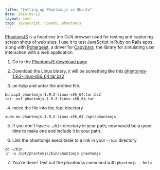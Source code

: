 ```yaml
---
title: "Setting up Phantom.js on Ubuntu"
date: 2016-09-12
layout: post
tags: javascript, ubuntu, phantomjs
---
```


[PhantomJS](http://phantomjs.org) is a headless (no GUI) browser used for testing and capturing screen shots of web sites. I use it to test JavaScript in Ruby on Rails apps, along with [Poltergeist](https://github.com/jonleighton/poltergeist), a driver for [Capybara](http://jnicklas.github.io/capybara/), the library for simulating user interaction with a web application.

1. Go to the [PhantomJS download page](http://phantomjs.org/download.html)

2. Download the Linux binary, it will be something like this [phantomjs-1.9.2-linux-x86_64.tar.bz2](https://phantomjs.googlecode.com/files/phantomjs-1.9.2-linux-x86_64.tar.bz2)

3. un-bzip and untar the archive file.
``` plain
bunzip2 phantomjs-1.9.2-linux-x86_64.tar.bz2
tar -xvf phantomjs-1.9.2-linux-x86_64.tar
``` 
4. move the file into the /opt directory
``` plain
sudo mv phantomjs-1.9.2-linux-x86_64 /opt/phantomjs
```
5. If you don't have a `~/bin` directory in your path, now would be a good time to make one and include it in your path.

6. Link the phantomjs executable to a link in your `~/bin` directory.
``` plain
cd ~/bin
ln -s /opt/phantomjs/bin/phantomjs phantomjs
```
7. You're done! Test out the phantomjs command with `phantomjs --help`
